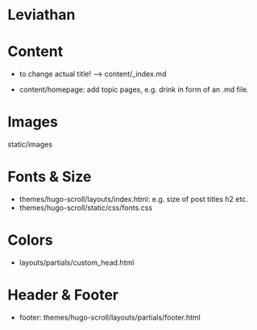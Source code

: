 # Leviathan


# Content
* to change actual title! --> content/_index.md

* content/homepage: add topic pages, e.g. drink in form of an .md file.


# Images
static/images


# Fonts & Size
* themes/hugo-scroll/layouts/index.html: e.g. size of post titles h2 etc.
* themes/hugo-scroll/static/css/fonts.css


# Colors
* layouts/partials/custom_head.html


# Header & Footer
* footer: themes/hugo-scroll/layouts/partials/footer.html

